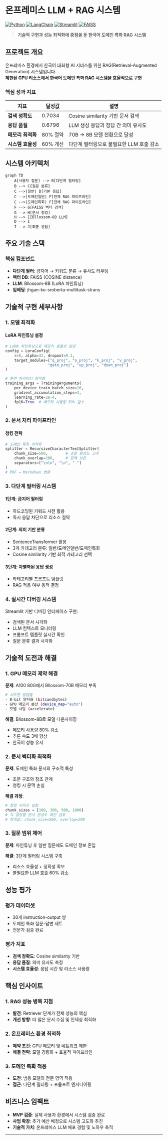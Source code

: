 # 온프레미스 LLM + RAG 시스템

[![Python](https://img.shields.io/badge/Python-3.8%2B-blue.svg)](https://python.org)
[![LangChain](https://img.shields.io/badge/LangChain-Latest-green.svg)](https://langchain.com)
[![Streamlit](https://img.shields.io/badge/Streamlit-UI-red.svg)](https://streamlit.io)
[![FAISS](https://img.shields.io/badge/FAISS-Vector%20DB-orange.svg)](https://faiss.ai)

> **기술적 구현과 성능 최적화에 중점을 둔 한국어 도메인 특화 RAG 시스템**

## 프로젝트 개요

온프레미스 환경에서 한국어 대화형 AI 서비스를 위한 RAG(Retrieval-Augmented Generation) 시스템입니다.  
**제한된 GPU 리소스에서 한국어 도메인 특화 RAG 시스템을 효율적으로 구현**  

### 핵심 성과 지표

| 지표 | 달성값 | 설명 |
|------|--------|------|
| **검색 정확도** | 0.7034 | Cosine similarity 기반 문서 검색 |
| **응답 품질** | 0.6796 | LLM 생성 응답과 정답 간 의미 유사도 |
| **메모리 최적화** | 80% 절약 | 70B → 8B 모델 전환으로 달성 |
| **시스템 효율성** | 60% 개선 | 다단계 필터링으로 불필요한 LLM 호출 감소 |

## 시스템 아키텍처

```mermaid
graph TD
    A[사용자 질문] --> B[다단계 필터링]
    B --> C{질문 분류}
    C -->|일반| D[기본 응답]
    C -->|도메인일반| F[전체 RAG 파이프라인]
    C -->|도메인특화| F[전체 RAG 파이프라인]
    F --> G[FAISS 벡터 검색]
    G --> H[문서 청킹]
    H --> I[Bllossom-8B LLM]
    D --> I
    I --> J[최종 응답]
```

## 주요 기술 스택

### 핵심 컴포넌트
- **다단계 필터**: 금지어 → 키워드 분류 → 유사도 라우팅
- **벡터 DB**: FAISS (COSINE distance)
- **LLM**: Bllossom-8B (LoRA 파인튜닝)
- **임베딩**: jhgan-ko-sroberta-multitask-strans

## 기술적 구현 세부사항

### 1. 모델 최적화

#### LoRA 파인튜닝 설정
```python
# LoRA 파인튜닝으로 메모리 효율성 달성
config = LoraConfig(
    r=8, alpha=32, dropout=0.1,
    target_modules=["q_proj", "o_proj", "k_proj", "v_proj", 
                   "gate_proj", "up_proj", "down_proj"]
)

# 훈련 파라미터 최적화
training_args = TrainingArguments(
    per_device_train_batch_size=16,
    gradient_accumulation_steps=4,
    learning_rate=2e-4,
    fp16=True  # 메모리 사용량 50% 감소
)
```

### 2. 문서 처리 파이프라인

#### 청킹 전략
```python
# 도메인 특화 최적화
splitter = RecursiveCharacterTextSplitter(
    chunk_size=500,        # 조문 완성도 고려
    chunk_overlap=200,     # 문맥 보존
    separators=["\n\n", "\n", " "]
)
# PDF → Markdown 변환
```

### 3. 다단계 필터링 시스템

#### 1단계: 금지어 필터링
- 하드코딩된 키워드 사전 활용
- 즉시 응답 차단으로 리소스 절약

#### 2단계: 의미 기반 분류
- SentenceTransformer 활용
- 3개 카테고리 분류: 일반/도메인일반/도메인특화
- Cosine similarity 기반 최적 카테고리 선택

#### 3단계: 차별화된 응답 생성
- 카테고리별 프롬프트 템플릿
- RAG 적용 여부 동적 결정

### 4. 실시간 디버깅 시스템

Streamlit 기반 디버깅 인터페이스 구현:
- 검색된 문서 시각화
- LLM 컨텍스트 모니터링
- 프롬프트 템플릿 실시간 확인
- 질문 분류 결과 시각화

## 기술적 도전과 해결

### 1. GPU 메모리 제약 해결

**문제**: A100 80G에서 Bllossom-70B 메모리 부족
```bash
# 시도한 방법들
- 8-bit 양자화 (bitsandbytes)
- GPU 메모리 분산 (device_map="auto")
- 모델 샤딩 (accelerate)
```

**해결**: Bllossom-8B로 모델 다운사이징
- 메모리 사용량 80% 감소
- 추론 속도 3배 향상
- 한국어 성능 유지

### 2. 문서 벡터화 최적화

**문제**: 도메인 특화 문서의 구조적 특성
- 조문 구조와 참조 관계
- 청킹 시 문맥 손실

**해결 과정**:
```python
# 청킹 사이즈 실험
chunk_sizes = [100, 300, 500, 1000]
# 각 설정별 문서 완성도 육안 검토
# 최적값: chunk_size=500, overlap=200
```

### 3. 질문 범위 제어

**문제**: 파인튜닝 후 일반 질문에도 도메인 정보 혼입

**해결**: 3단계 필터링 시스템 구축
- 리소스 효율성 + 정확성 확보
- 불필요한 LLM 호출 60% 감소

## 성능 평가

### 평가 데이터셋
- 30개 instruction-output 쌍
- 도메인 특화 질문-답변 세트
- 전문가 검증 완료

### 평가 지표
- **검색 정확도**: Cosine similarity 기반
- **응답 품질**: 의미 유사도 측정
- **시스템 효율성**: 응답 시간 및 리소스 사용량

## 핵심 인사이트

### 1. RAG 성능 병목 지점
- **발견**: Retriever 단계가 전체 성능의 핵심
- **개선 방향**: 더 많은 문서 수집 및 인덱싱 최적화

### 2. 온프레미스 환경 최적화
- **제약 조건**: GPU 메모리 및 네트워크 제한
- **해결 전략**: 모델 경량화 + 효율적 파이프라인

### 3. 도메인 특화 적응
- **도전**: 범용 모델의 전문 영역 적용
- **접근**: 다단계 필터링 + 프롬프트 엔지니어링

## 비즈니스 임팩트

- **MVP 검증**: 실제 사용자 환경에서 시스템 검증 완료
- **사업 확장**: 추가 예산 배정으로 시스템 고도화 추진
- **기술적 가치**: 온프레미스 LLM 배포 경험 및 노하우 축적
  
---
